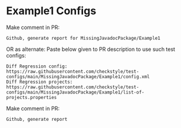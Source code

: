 # Example1 Configs
Make comment in PR:
```
Github, generate report for MissingJavadocPackage/Example1
```
OR as alternate:
Paste below given to PR description to use such test configs:
```
Diff Regression config: https://raw.githubusercontent.com/checkstyle/test-configs/main/MissingJavadocPackage/Example1/config.xml
Diff Regression projects: https://raw.githubusercontent.com/checkstyle/test-configs/main/MissingJavadocPackage/Example1/list-of-projects.properties
```
Make comment in PR:
```
Github, generate report
```
